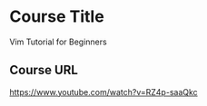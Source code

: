 # Course Title

Vim Tutorial for Beginners

## Course URL
https://www.youtube.com/watch?v=RZ4p-saaQkc
